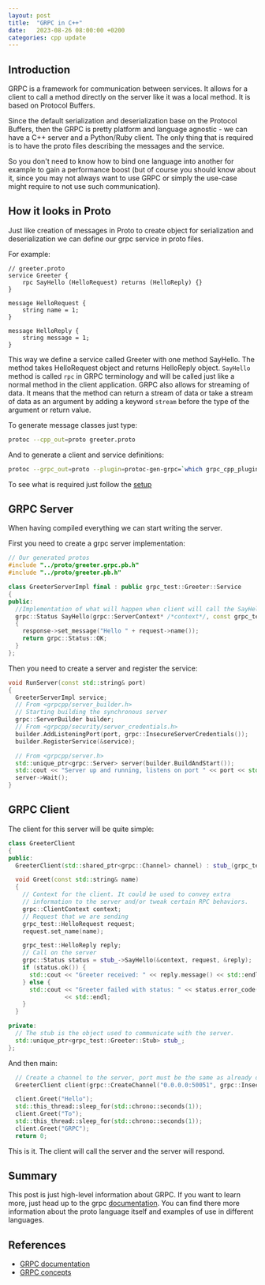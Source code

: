 ```yaml
---
layout: post
title:  "GRPC in C++"
date:   2023-08-26 08:00:00 +0200
categories: cpp update
---
```


## Introduction

GRPC is a framework for communication between services. It allows for a client to call a method directly on the server like it was a local method. It is based on Protocol Buffers.

Since the default serialization and deserialization base on the Protocol Buffers, then the GRPC is pretty platform and language agnostic - we can have a C++ server and a Python/Ruby client. The only thing that is required is to have the proto files describing the messages and the service.

So you don't need to know how to bind one language into another for example to gain a performance boost (but of course you should know about it, since you may not always want to use GRPC or simply the use-case might require to not use such communication).

## How it looks in Proto

Just like creation of messages in Proto to create object for serialization and deserialization we can 
define our grpc service in proto files.

For example:

```Proto
// greeter.proto
service Greeter {
    rpc SayHello (HelloRequest) returns (HelloReply) {}
}

message HelloRequest {
    string name = 1;
}

message HelloReply {
    string message = 1;
}
```

This way we define a service called Greeter with one method SayHello. The method takes HelloRequest object and returns HelloReply object. `SayHello` method is called `rpc` in GRPC terminology and will be called just like a normal method in the client application. GRPC also allows for streaming of data. It means that the method can return a stream of data or take a stream of data as an argument by adding a keyword `stream` before the type of the argument or return value.

To generate message classes just type:
```bash
protoc --cpp_out=proto greeter.proto
```

And to generate a client and service definitions:
```bash
protoc --grpc_out=proto --plugin=protoc-gen-grpc=`which grpc_cpp_plugin` greeter.proto
```

To see what is required just follow the [setup](https://grpc.io/docs/languages/cpp/quickstart/#setup)

## GRPC Server

When having compiled everything we can start writing the server.

First you need to create a grpc server implementation:
```cpp
// Our generated protos
#include "../proto/greeter.grpc.pb.h"
#include "../proto/greeter.pb.h"

class GreeterServerImpl final : public grpc_test::Greeter::Service
{
public:
  //Implementation of what will happen when client will call the SayHello on its side
  grpc::Status SayHello(grpc::ServerContext* /*context*/, const grpc_test::HelloRequest* request, grpc_test::HelloReply* response) override
  {
    response->set_message("Hello " + request->name());
    return grpc::Status::OK;
  }
};
```

Then you need to create a server and register the service:
```cpp
void RunServer(const std::string& port)
{
  GreeterServerImpl service;
  // From <grpcpp/server_builder.h>
  // Starting building the synchronous server
  grpc::ServerBuilder builder;
  // From <grpcpp/security/server_credentials.h>
  builder.AddListeningPort(port, grpc::InsecureServerCredentials());
  builder.RegisterService(&service);

  // From <grpcpp/server.h>
  std::unique_ptr<grpc::Server> server(builder.BuildAndStart());
  std::cout << "Server up and running, listens on port " << port << std::endl;
  server->Wait();
}
```

## GRPC Client

The client for this server will be quite simple:
```cpp
class GreeterClient
{
public:
  GreeterClient(std::shared_ptr<grpc::Channel> channel) : stub_(grpc_test::Greeter::NewStub(channel)) {}

  void Greet(const std::string& name)
  {
    // Context for the client. It could be used to convey extra
    // information to the server and/or tweak certain RPC behaviors.
    grpc::ClientContext context;
    // Request that we are sending
    grpc_test::HelloRequest request;
    request.set_name(name);

    grpc_test::HelloReply reply;
    // Call on the server
    grpc::Status status = stub_->SayHello(&context, request, &reply);
    if (status.ok()) {
      std::cout << "Greeter received: " << reply.message() << std::endl;
    } else {
      std::cout << "Greeter failed with status: " << status.error_code() << " (" << status.error_message() << ")"
                << std::endl;
    }
  }

private:
  // The stub is the object used to communicate with the server.
  std::unique_ptr<grpc_test::Greeter::Stub> stub_;
};
```

And then main:
```cpp
  // Create a channel to the server, port must be the same as already defined in the server
  GreeterClient client(grpc::CreateChannel("0.0.0.0:50051", grpc::InsecureChannelCredentials()));

  client.Greet("Hello");
  std::this_thread::sleep_for(std::chrono::seconds(1));
  client.Greet("To");
  std::this_thread::sleep_for(std::chrono::seconds(1));
  client.Greet("GRPC");
  return 0;
```

This is it. The client will call the server and the server will respond.

## Summary

This post is just high-level information about GRPC. If you want to learn more, just head up to the grpc [documentation](https://grpc.io/docs/languages/cpp/quickstart/). You can find there more information about the proto language itself and examples of use in different languages.

## References

* [GRPC documentation](https://grpc.io/docs/languages/cpp/quickstart/)
* [GRPC concepts](https://grpc.io/docs/what-is-grpc/core-concepts)

